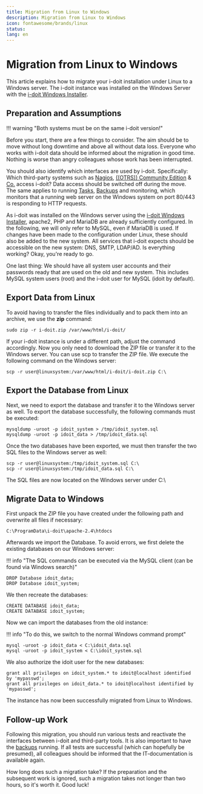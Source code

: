 ```yaml
---
title: Migration from Linux to Windows
description: Migration from Linux to Windows
icon: fontawesome/brands/linux
status:
lang: en
---
```


# Migration from Linux to Windows

This article explains how to migrate your i-doit installation under Linux to a Windows server. The i-doit instance was installed on the Windows Server with the [i-doit Windows Installer](../installation/manual-installation/microsoft-windows-server/index.md).

## Preparation and Assumptions

!!! warning "Both systems must be on the same i-doit version!"

Before you start, there are a few things to consider. The aim should be to move without long downtime and above all without data loss. Everyone who works with i-doit data should be informed about the migration in good time. Nothing is worse than angry colleagues whose work has been interrupted.

You should also identify which interfaces are used by i-doit. Specifically: Which third-party systems such as [Nagios](../automation-and-integration/network-monitoring/nagios.md), [((OTRS)) Community Edition](../automation-and-integration/service-desk/otrscommunity-help-desk.md) & [Co.](../consolidate-data/index.md) access i-doit? Data access should be switched off during the move. The same applies to running [Tasks](../automation-and-integration/cli/index.md), [Backups](../maintenance-and-operation/backup-and-recovery/index.md) and monitoring, which monitors that a running web server on the Windows system on port 80/443 is responding to HTTP requests.

As i-doit was installed on the Windows server using the [i-doit Windows Installer](../installation/manual-installation/microsoft-windows-server/index.md), apache2, PHP and MariaDB are already sufficiently configured. In the following, we will only refer to MySQL, even if MariaDB is used. If changes have been made to the configuration under Linux, these should also be added to the new system.
All services that i-doit expects should be accessible on the new system: DNS, SMTP, LDAP/AD. Is everything working? Okay, you're ready to go.

One last thing: We should have all system user accounts and their passwords ready that are used on the old and new system. This includes MySQL system users (root) and the i-doit user for MySQL (idoit by default).

## Export Data from Linux

To avoid having to transfer the files individually and to pack them into an archive, we use the **zip** command:

```shell
sudo zip -r i-doit.zip /var/www/html/i-doit/
```

If your i-doit instance is under a different path, adjust the command accordingly. Now you only need to download the ZIP file or transfer it to the Windows server. You can use scp to transfer the ZIP file. We execute the following command on the Windows server:

```shell
scp -r user@linuxsystem:/var/www/html/i-doit/i-doit.zip C:\
```

## Export the Database from Linux

Next, we need to export the database and transfer it to the Windows server as well. To export the database successfully, the following commands must be executed:

```shell
mysqldump -uroot -p idoit_system > /tmp/idoit_system.sql
mysqldump -uroot -p idoit_data > /tmp/idoit_data.sql
```

Once the two databases have been exported, we must then transfer the two SQL files to the Windows server as well:

```shell
scp -r user@linuxsystem:/tmp/idoit_system.sql C:\
scp -r user@linuxsystem:/tmp/idoit_data.sql C:\
```

The SQL files are now located on the Windows server under C:\

## Migrate Data to Windows

First unpack the ZIP file you have created under the following path and overwrite all files if necessary:

```shell
C:\ProgramData\i-doit\apache-2.4\htdocs
```

Afterwards we import the Database. To avoid errors, we first delete the existing databases on our Windows server:

!!! info "The SQL commands can be executed via the MySQL client (can be found via Windows search)"

```shell
DROP Database idoit_data;
DROP Database idoit_system;
```

We then recreate the databases:

```shell
CREATE DATABASE idoit_data;
CREATE DATABASE idoit_system;
```

Now we can import the databases from the old instance:

!!! info "To do this, we switch to the normal Windows command prompt"

```shell
mysql -uroot -p idoit_data < C:\idoit_data.sql
mysql -uroot -p idoit_system < C:\idoit_system.sql
```

We also authorize the idoit user for the new databases:

```shell
grant all privileges on idoit_system.* to idoit@localhost identified by 'mypasswd';
grant all privileges on idoit_data.* to idoit@localhost identified by 'mypasswd';
```

The instance has now been successfully migrated from Linux to Windows.

## Follow-up Work

Following this migration, you should run various tests and reactivate the interfaces between i-doit and third-party tools. It is also important to have the [backups](../maintenance-and-operation/backup-and-recovery/index.md) running. If all tests are successful (which can hopefully be presumed), all colleagues should be informed that the IT-documentation is available again.

How long does such a migration take? If the preparation and the subsequent work is ignored, such a migration takes not longer than two hours, so it's worth it. Good luck!
